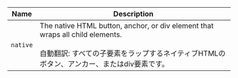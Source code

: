 
| Name | Description |
| --- | --- |
| `native` | The native HTML button, anchor, or div element that wraps all child elements.<br /><br />自動翻訳: すべての子要素をラップするネイティブHTMLのボタン、アンカー、またはdiv要素です。 |


